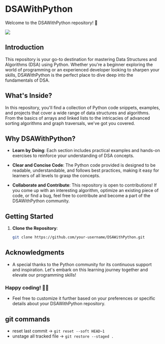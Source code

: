 # DSAWithPython

Welcome to the DSAWithPython repository! 🚀

<div>
   <img src="https://media.geeksforgeeks.org/wp-content/uploads/20211118125839/PythonDataStructuresandAlgorithms.png">
</div>

## Introduction

This repository is your go-to destination for mastering Data Structures and Algorithms (DSA) using Python. Whether you're a beginner exploring the world of programming or an experienced developer looking to sharpen your skills, DSAWithPython is the perfect place to dive deep into the fundamentals of DSA.

## What's Inside?

In this repository, you'll find a collection of Python code snippets, examples, and projects that cover a wide range of data structures and algorithms. From the basics of arrays and linked lists to the intricacies of advanced sorting algorithms and graph traversals, we've got you covered.

## Why DSAWithPython?

- **Learn by Doing**: Each section includes practical examples and hands-on exercises to reinforce your understanding of DSA concepts.
- **Clear and Concise Code**: The Python code provided is designed to be readable, understandable, and follows best practices, making it easy for learners of all levels to grasp the concepts.

- **Collaborate and Contribute**: This repository is open to contributions! If you come up with an interesting algorithm, optimize an existing piece of code, or find a bug, feel free to contribute and become a part of the DSAWithPython community.

## Getting Started

1. **Clone the Repository**:

   ```bash
   git clone https://github.com/your-username/DSAWithPython.git
   ```

## Acknowledgments

- A special thanks to the Python community for its continuous support and inspiration. Let's embark on this learning journey together and elevate our programming skills!

### Happy coding! 🐍✨


- Feel free to customize it further based on your preferences or specific details about your DSAWithPython repository.

## git commands
- reset last commit -> ` git reset --soft HEAD~1 `
- unstage all tracked file -> ` git restore --staged . `
